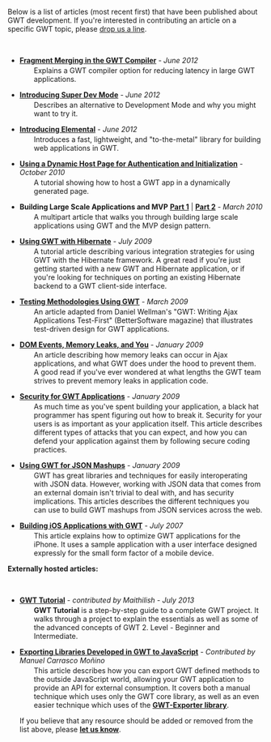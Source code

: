   <style>
    ul.toolsList li {
        margin-bottom:1em;
  }

    ul.toolsList li a:visited,
    ul.toolsList li a:link,
    ul.toolsList li a:hover,
    ul.toolsList li a:active,
    ul.toolsList li a:focus {
    font-weight:bold;
  }

  .pay {
   color: #008000;
  }

   ul.toolsList li p.toolsDescription {
     margin-left:2em;
     margin-top:3px;
   }
   #body {
     max-width:700px;
   }
   </style>

<p>Below is a list of articles (most recent first) that have been published about GWT development. If you're interested in contributing an article on a specific GWT topic,
 please <a href="http://groups.google.com/group/Google-Web-Toolkit/post?sendowner=1&_done=/group/Google-Web-Toolkit/about%3F&">drop us a line</a>.</p>

<br>

<ul class="toolsList">
  <li>
    <a href="fragment_merging.html">Fragment Merging in the GWT Compiler</a> - <i>June 2012</i>
    <p class="toolsDescription"> Explains a GWT compiler option for reducing latency in large GWT applications.</p>
  </li>
  <li>
    <a href="superdevmode.html">Introducing Super Dev Mode</a> - <i>June 2012</i>
    <p class="toolsDescription"> Describes an alternative to Development Mode and why you might want to try it.</p>
  </li>
  <li>
    <a href="elemental.html">Introducing Elemental</a> - <i>June 2012</i>
    <p class="toolsDescription"> Introduces a fast, lightweight, and "to-the-metal" library for building web applications in GWT.</p>
  </li>
  <li>
    <a href="dynamic_host_page.html">Using a Dynamic Host Page for Authentication and Initialization</a> - <i>October 2010</i>
    <p class="toolsDescription"> A tutorial showing how to host a GWT app in a dynamically generated page.</p>
  </li>
  <li>
    <b>Building Large Scale Applications and MVP</b> <a href="mvp-architecture.html">Part 1</a> | <a href="mvp-architecture-2.html">Part 2</a> - <i>March 2010</i>
    <p class="toolsDescription"> A multipart article that walks you through building large scale applications using GWT and the MVP design pattern.</p>
  </li>
  <li>
    <a href="using_gwt_with_hibernate.html">Using GWT with Hibernate</a> - <i>July 2009</i>
    <p class="toolsDescription"> A tutorial article describing various integration strategies for using GWT with the Hibernate framework. A great read if you're just getting started with a new GWT and Hibernate application, or if you're looking for techniques on porting an existing Hibernate backend to a GWT client-side interface.</p>
  </li>
  <li>
    <a href="testing_methodologies_using_gwt.html">Testing Methodologies Using GWT</a> - <i>March 2009</i>
    <p class="toolsDescription"> An article adapted from Daniel Wellman's &quot;GWT: Writing Ajax Applications Test-First&quot; (BetterSoftware magazine) that illustrates test-driven design for GWT applications.</p>
  </li>
  <li>
    <a href="dom_events_memory_leaks_and_you.html">DOM Events, Memory Leaks, and You</a> - <i>January 2009</i>
    <p class="toolsDescription"> An article describing how memory leaks can occur in Ajax applications, and what GWT does under the hood to prevent them. A good read if you've ever
wondered at what lengths the GWT team strives to prevent memory leaks in application code.</p>
  </li>
  <li>
    <a href="security_for_gwt_applications.html">Security for GWT Applications</a> - <i>January 2009</i>
    <p class="toolsDescription"> As much time as you've spent building your application, a black hat programmer has spent figuring out how to break it. Security for your users is as important
as your application itself. This article describes different types of attacks that you can expect, and how you can defend your application against
them by following secure coding practices.</p>
  </li>
  <li>
    <a href="using_gwt_for_json_mashups.html">Using GWT for JSON Mashups</a> - <i>January 2009</i>
    <p class="toolsDescription">GWT has great libraries and techniques for easily interoperating with JSON data. However, working with JSON data that comes from an external domain
isn't trivial to deal with, and has security implications. This articles describes the different techniques you can use to build GWT mashups from
JSON services across the web.</p>
  </li>
 <li>
    <a href="gwt-iphone.html">Building iOS Applications with GWT</a> - <i>July 2007</i>
    <p class="toolsDescription">This article explains how to optimize GWT applications for the iPhone.
       It uses a sample application with a user interface designed expressly for the small form factor of a mobile device.
    </p>
  </li>
</ul>

<b>Externally hosted articles:</b>

<br>

<ul class="toolsList">
  <li>
    <a href="https://sites.google.com/site/gwt2tutorial">GWT Tutorial</a> - <i>contributed by Maithilish - July 2013</i>
    <p class="toolsDescription"><b>GWT Tutorial</b> is a step-by-step guide to a complete GWT project. It walks through a project to explain the essentials as well as some of the advanced concepts of GWT 2. Level - Beginner and Intermediate. </p>
  <li>
    <a href="//code.google.com/p/gwtchismes/wiki/Tutorial_ExportingGwtLibrariesToJavascript_en">Exporting Libraries Developed in GWT to JavaScript</a> - <i>Contributed by Manuel Carrasco Moñino</i>
    <p class="toolsDescription">This article describes how you can export GWT defined methods to the outside JavaScript world, allowing your GWT application to provide an API for external consumption. It covers both a manual technique which uses only the GWT core library, as well as an even easier technique which uses of the <a href="//code.google.com/p/gwt-exporter">GWT-Exporter library</a>.</p>

<p>If you believe that any resource should be added or removed from the list above, please <a href="mailto:Google-Web-Toolkit+owner@googlegroups.com">let us
know</a>.</p>


